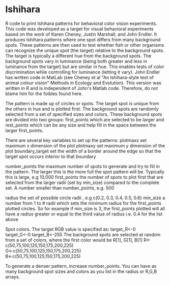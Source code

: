 # Ishihara
R code to print Ishihara patterns for behavioral color vision experiments. 
This code was developed as a target for visual behavioral experiments based on the work of Karen Cheney, 
Justin Marshall, and John Endler.  It produces Ishihara patterns where one spot differs from many background 
spots.  These patterns are then used to test whether fish or other organisms can recognize the unique spot (the target) 
relative to the background spots.  The target is typically a different hue from the background spots.  The
background spots vary in luminance (being both greater and less in luminance from the target) but are similar in hue. 
This enables tests of color discrimination while controlling for luminance (letting it vary).  John Endler has written 
code in MatLab (see Cheney et al "An Ishihara-style test of animal colour vision" Methods in Ecology and Evolution).  This
version was written in R and is independent of John's Matlab code. Therefore, do not blame him for the foibles found here.

The pattern is made up of circles or spots.  The target spot is unique from the others in hue and is plotted first.  The 
background spots are randomly selected from a set of specified sizes and colors.  These background spots are 
divided into two groups: first_points which are selected to be larger and rest_points which can be any size and help fill 
in the space between the larger first_points.

There are several key variables to set up the patterns:
plotmaxx        set maximum x dimension of the plot
plotmaxy        set maximum y dimension of the plot
boundary_target set the width of a border around the edge so that the target spot occurs interior to that boundary

number_points   the maximum number of spots to generate and try to fill in the pattern.  The larger this is the more full the 
spot pattern will be. Typically this is large, e.g 10,000
first_points    the number of spots to plot first that are selected from the larger radii (set by min_size) compared 
to the complete set.  A number smaller than number_points, e.g. 500

radius          the set of possible circle radii , e.g c(0.2, 0.3, 0.4, 0.5, 0.6)
min_size        a number from 1 to # radii which sets the minimum radius for the first_points plotted circles.  So for 
example if min_size is 3, the first_points plotted will all have a radius greater or equal to the third value of radius
i.e. 0.4 for the list above

Spot colors. The target RGB value is specified as:
  target_R<-0  
  target_G<-0
  target_B<-255
The background spots are selected at random from a set of colors, where the first color would be R[1], G[1], B[1]
  R<-c(50,75,100,125,150,175,200,225)   
  G<-c(50,75,100,125,150,175,200,225)   
  B<-c(50,75,100,125,150,175,200,225)
 
To generate a denser pattern, increase number_points. You can have as many background spot sizes and colors as you list 
in the radius or R,G,B arrays.
